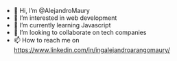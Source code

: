 - 👋 Hi, I’m @AlejandroMaury
- 👀 I’m interested in web development
- 🌱 I’m currently learning Javascript
- 💞️ I’m looking to collaborate on tech companies
- 📫 How to reach me on https://www.linkedin.com/in/ingalejandroarangomaury/

<!---
AlejandroMaury/AlejandroMaury is a ✨ special ✨ repository because its `README.md` (this file) appears on your GitHub profile.
You can click the Preview link to take a look at your changes.
--->
